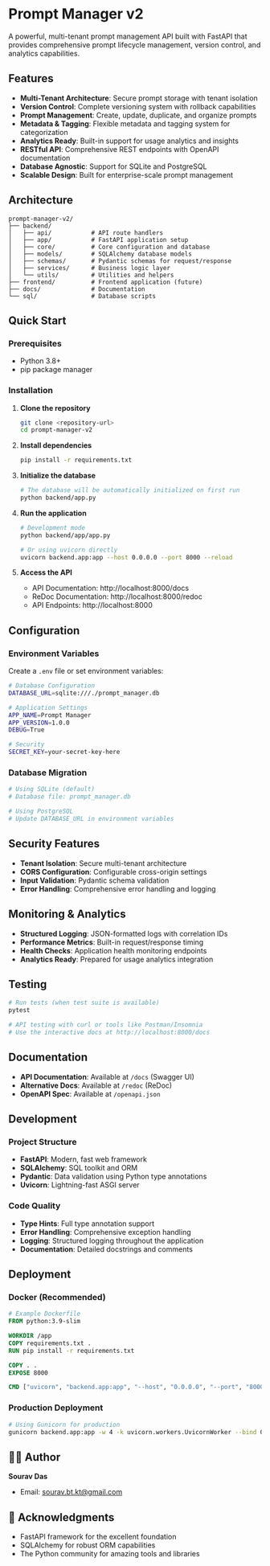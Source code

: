 # Prompt Manager v2

A powerful, multi-tenant prompt management API built with FastAPI that provides comprehensive prompt lifecycle management, version control, and analytics capabilities.

## Features

- **Multi-Tenant Architecture**: Secure prompt storage with tenant isolation
- **Version Control**: Complete versioning system with rollback capabilities
- **Prompt Management**: Create, update, duplicate, and organize prompts
- **Metadata & Tagging**: Flexible metadata and tagging system for categorization
- **Analytics Ready**: Built-in support for usage analytics and insights
- **RESTful API**: Comprehensive REST endpoints with OpenAPI documentation
- **Database Agnostic**: Support for SQLite and PostgreSQL
- **Scalable Design**: Built for enterprise-scale prompt management

## Architecture

```
prompt-manager-v2/
├── backend/
│   ├── api/           # API route handlers
│   ├── app/           # FastAPI application setup
│   ├── core/          # Core configuration and database
│   ├── models/        # SQLAlchemy database models
│   ├── schemas/       # Pydantic schemas for request/response
│   ├── services/      # Business logic layer
│   └── utils/         # Utilities and helpers
├── frontend/          # Frontend application (future)
├── docs/              # Documentation
└── sql/               # Database scripts
```

## Quick Start

### Prerequisites

- Python 3.8+
- pip package manager

### Installation

1. **Clone the repository**
   ```bash
   git clone <repository-url>
   cd prompt-manager-v2
   ```

2. **Install dependencies**
   ```bash
   pip install -r requirements.txt
   ```

3. **Initialize the database**
   ```bash
   # The database will be automatically initialized on first run
   python backend/app.py
   ```

4. **Run the application**
   ```bash
   # Development mode
   python backend/app/app.py
   
   # Or using uvicorn directly
   uvicorn backend.app:app --host 0.0.0.0 --port 8000 --reload
   ```

5. **Access the API**
   - API Documentation: http://localhost:8000/docs
   - ReDoc Documentation: http://localhost:8000/redoc
   - API Endpoints: http://localhost:8000


## Configuration

### Environment Variables

Create a `.env` file or set environment variables:

```bash
# Database Configuration
DATABASE_URL=sqlite:///./prompt_manager.db

# Application Settings
APP_NAME=Prompt Manager
APP_VERSION=1.0.0
DEBUG=True

# Security
SECRET_KEY=your-secret-key-here
```

### Database Migration

```bash
# Using SQLite (default)
# Database file: prompt_manager.db

# Using PostgreSQL
# Update DATABASE_URL in environment variables
```

## Security Features

- **Tenant Isolation**: Secure multi-tenant architecture
- **CORS Configuration**: Configurable cross-origin settings
- **Input Validation**: Pydantic schema validation
- **Error Handling**: Comprehensive error handling and logging

## Monitoring & Analytics

- **Structured Logging**: JSON-formatted logs with correlation IDs
- **Performance Metrics**: Built-in request/response timing
- **Health Checks**: Application health monitoring endpoints
- **Analytics Ready**: Prepared for usage analytics integration

## Testing

```bash
# Run tests (when test suite is available)
pytest

# API testing with curl or tools like Postman/Insomnia
# Use the interactive docs at http://localhost:8000/docs
```

## Documentation

- **API Documentation**: Available at `/docs` (Swagger UI)
- **Alternative Docs**: Available at `/redoc` (ReDoc)
- **OpenAPI Spec**: Available at `/openapi.json`

## Development

### Project Structure

- **FastAPI**: Modern, fast web framework
- **SQLAlchemy**: SQL toolkit and ORM
- **Pydantic**: Data validation using Python type annotations
- **Uvicorn**: Lightning-fast ASGI server

### Code Quality

- **Type Hints**: Full type annotation support
- **Error Handling**: Comprehensive exception handling
- **Logging**: Structured logging throughout the application
- **Documentation**: Detailed docstrings and comments

## Deployment

### Docker (Recommended)

```dockerfile
# Example Dockerfile
FROM python:3.9-slim

WORKDIR /app
COPY requirements.txt .
RUN pip install -r requirements.txt

COPY . .
EXPOSE 8000

CMD ["uvicorn", "backend.app:app", "--host", "0.0.0.0", "--port", "8000"]
```

### Production Deployment

```bash
# Using Gunicorn for production
gunicorn backend.app:app -w 4 -k uvicorn.workers.UvicornWorker --bind 0.0.0.0:8000
```

## 👨‍💻 Author

**Sourav Das**
- Email: sourav.bt.kt@gmail.com

## 🙏 Acknowledgments

- FastAPI framework for the excellent foundation
- SQLAlchemy for robust ORM capabilities
- The Python community for amazing tools and libraries
